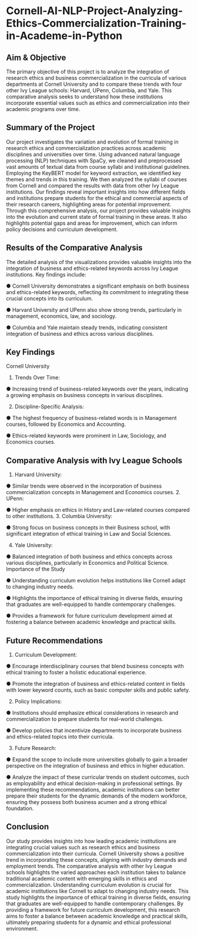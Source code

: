 # Cornell-AI-NLP-Project-Analyzing-Ethics-Commercialization-Training-in-Academe-in-Python

## Aim & Objective
The primary objective of this project is to analyze the integration of research ethics and business commercialization in the curricula of various departments at Cornell University and to compare these trends with four other Ivy League schools: Harvard, UPenn, Columbia, and Yale. This comparative analysis seeks to understand how these institutions incorporate essential values such as ethics and commercialization into their academic programs over time.

## Summary of the Project
Our project investigates the variation and evolution of formal training in research ethics and commercialization practices across academic disciplines and universities over time. Using advanced natural language processing (NLP) techniques with SpaCy, we cleaned and preprocessed vast amounts of textual data from course syllabi and institutional guidelines. Employing the KeyBERT model for keyword extraction, we identified key themes and trends in this training. We then analyzed the syllabi of courses from Cornell and compared the results with data from other Ivy League institutions. Our findings reveal important insights into how different fields and institutions prepare students for the ethical and commercial aspects of their research careers, highlighting areas for potential improvement. Through this comprehensive analysis, our project provides valuable insights into the evolution and current state of formal training in these areas. It also highlights potential gaps and areas for improvement, which can inform policy decisions and curriculum development.


## Results of the Comparative Analysis

The detailed analysis of the visualizations provides valuable insights into the integration of business and ethics-related keywords across Ivy League institutions. Key findings include:

●	Cornell University demonstrates a significant emphasis on both business and ethics-related keywords, reflecting its commitment to integrating these crucial concepts into its curriculum.

●	Harvard University and UPenn also show strong trends, particularly in management, economics, law, and sociology.

●	Columbia and Yale maintain steady trends, indicating consistent integration of business and ethics across various disciplines.


## Key Findings

Cornell University

1.	Trends Over Time:

●	Increasing trend of business-related keywords over the years, indicating a growing emphasis on business concepts in various disciplines.

2.	Discipline-Specific Analysis:

●	The highest frequency of business-related words is in Management courses, followed by Economics and Accounting.

●	Ethics-related keywords were prominent in Law, Sociology, and Economics courses.

## Comparative Analysis with Ivy League Schools

1.	Harvard University:

●	Similar trends were observed in the incorporation of business commercialization concepts in Management and Economics courses.
2.	UPenn:

●	Higher emphasis on ethics in History and Law-related courses compared to other institutions.
3.	Columbia University:

●	Strong focus on business concepts in their Business school, with significant integration of ethical training in Law and Social Sciences.

4.	Yale University:

●	Balanced integration of both business and ethics concepts across various disciplines, particularly in Economics and Political Science.
Importance of the Study

●	Understanding curriculum evolution helps institutions like Cornell adapt to changing industry needs.

●	Highlights the importance of ethical training in diverse fields, ensuring that graduates are well-equipped to handle contemporary challenges.

●	Provides a framework for future curriculum development aimed at fostering a balance between academic knowledge and practical skills.

## Future Recommendations
1.	Curriculum Development:

●	Encourage interdisciplinary courses that blend business concepts with ethical training to foster a holistic educational experience.

●	Promote the integration of business and ethics-related content in fields with lower keyword counts, such as basic computer skills and public safety.

2.	Policy Implications:

●	Institutions should emphasize ethical considerations in research and commercialization to prepare students for real-world challenges.

●	Develop policies that incentivize departments to incorporate business and ethics-related topics into their curricula.

3.	Future Research:

●	Expand the scope to include more universities globally to gain a broader perspective on the integration of business and ethics in higher education.

●	Analyze the impact of these curricular trends on student outcomes, such as employability and ethical decision-making in professional settings.
By implementing these recommendations, academic institutions can better prepare their students for the dynamic demands of the modern workforce, ensuring they possess both business acumen and a strong ethical foundation.


## Conclusion
Our study provides insights into how leading academic institutions are integrating crucial values such as research ethics and business commercialization into their curricula. Cornell University shows a positive trend in incorporating these concepts, aligning with industry demands and employment trends. The comparative analysis with other Ivy League schools highlights the varied approaches each institution takes to balance traditional academic content with emerging skills in ethics and commercialization. Understanding curriculum evolution is crucial for academic institutions like Cornell to adapt to changing industry needs. This study highlights the importance of ethical training in diverse fields, ensuring that graduates are well-equipped to handle contemporary challenges. By providing a framework for future curriculum development, this research aims to foster a balance between academic knowledge and practical skills, ultimately preparing students for a dynamic and ethical professional environment.

